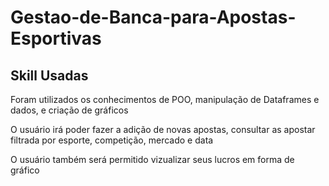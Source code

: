 # Gestao-de-Banca-para-Apostas-Esportivas
## Skill Usadas
<p>Foram utilizados os conhecimentos de POO, manipulação de Dataframes e dados, e criação de gráficos </p>
<p>O usuário irá poder fazer a adição de novas apostas, consultar as apostar filtrada por esporte, competição, mercado e data</p>
<p> O usuário também será permitido vizualizar seus lucros em forma de gráfico </p>

